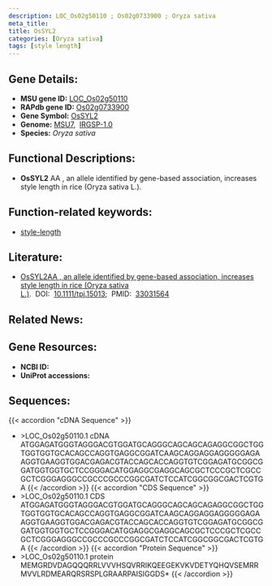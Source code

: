 ```yaml
---
description: LOC_Os02g50110 ; Os02g0733900 ; Oryza sativa
meta_title:
title: OsSYL2
categories: [Oryza sativa]
tags: [style length]
---
```


## Gene Details:
- **MSU gene ID:** [LOC_Os02g50110](http://rice.uga.edu/cgi-bin/ORF_infopage.cgi?orf=LOC_Os02g50110)  
- **RAPdb gene ID:** [Os02g0733900](https://rapdb.dna.affrc.go.jp/locus/?name=Os02g0733900)  
- **Gene Symbol:** <u>OsSYL2</u>
- **Genome:**  [MSU7](http://rice.uga.edu/),&nbsp;&nbsp;[IRGSP-1.0](https://rapdb.dna.affrc.go.jp/download/irgsp1.html)
- **Species:** *Oryza sativa*

## Functional Descriptions:
   - **OsSYL2** AA , an allele identified by gene-based association, increases style length in rice (Oryza sativa L.).

## Function-related keywords:
   - [style-length](/tags/style-length/)

## Literature:
   - [OsSYL2AA , an allele identified by gene-based association, increases style length in rice (Oryza sativa L.)](https://www.doi.org/10.1111/tpj.15013).&nbsp;&nbsp;DOI:&nbsp;&nbsp;[10.1111/tpj.15013](https://www.doi.org/10.1111/tpj.15013);&nbsp;&nbsp;PMID:&nbsp;&nbsp;[33031564](https://pubmed.ncbi.nlm.nih.gov/33031564/)

## Related News:

## Gene Resources:
- **NCBI ID:**  []()
- **UniProt accessions:** [](https://www.uniprot.org/uniprotkb//entry)

## Sequences:
{{< accordion "cDNA Sequence" >}}
- \>LOC_Os02g50110.1 cDNA
ATGGAGATGGGTAGGGACGTGGATGCAGGGCAGCAGCAGAGGCGGCTGGTGGTGGTGCACAGCCAGGTGAGGCGGATCAAGCAGGAGGAGGGGGAGAAGGTGAAGGTGGACGAGACGTACCAGCACCAGGTGTCGGAGATGCGGCGGATGGTGGTGCTCCGGGACATGGAGGCGAGGCAGCGCTCCCGCTCGCCGCTCGGGAGGGCCGCCCGCCCGGCGATCTCCATCGGCGGCGACTCGTGA
{{< /accordion >}}
{{< accordion "CDS Sequence" >}}
- \>LOC_Os02g50110.1 CDS
ATGGAGATGGGTAGGGACGTGGATGCAGGGCAGCAGCAGAGGCGGCTGGTGGTGGTGCACAGCCAGGTGAGGCGGATCAAGCAGGAGGAGGGGGAGAAGGTGAAGGTGGACGAGACGTACCAGCACCAGGTGTCGGAGATGCGGCGGATGGTGGTGCTCCGGGACATGGAGGCGAGGCAGCGCTCCCGCTCGCCGCTCGGGAGGGCCGCCCGCCCGGCGATCTCCATCGGCGGCGACTCGTGA
{{< /accordion >}}
{{< accordion "Protein Sequence" >}}
- \>LOC_Os02g50110.1 protein
MEMGRDVDAGQQQRRLVVVHSQVRRIKQEEGEKVKVDETYQHQVSEMRRMVVLRDMEARQRSRSPLGRAARPAISIGGDS*
{{< /accordion >}}
